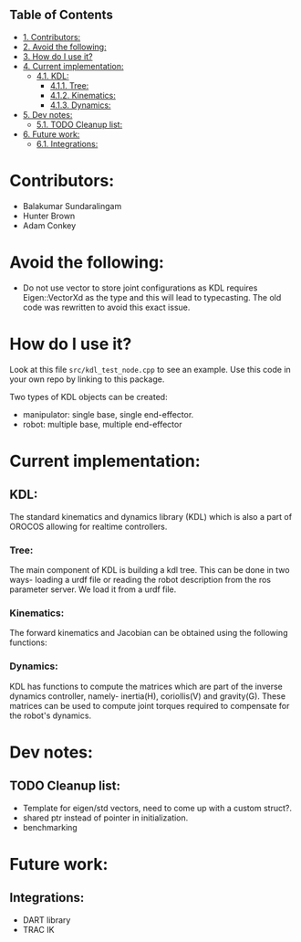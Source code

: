<div id="table-of-contents">
<h2>Table of Contents</h2>
<div id="text-table-of-contents">
<ul>
<li><a href="#sec-1">1. Contributors:</a></li>
<li><a href="#sec-2">2. Avoid the following:</a></li>
<li><a href="#sec-3">3. How do I use it?</a></li>
<li><a href="#sec-4">4. Current implementation:</a>
<ul>
<li><a href="#sec-4-1">4.1. KDL:</a>
<ul>
<li><a href="#sec-4-1-1">4.1.1. Tree:</a></li>
<li><a href="#sec-4-1-2">4.1.2. Kinematics:</a></li>
<li><a href="#sec-4-1-3">4.1.3. Dynamics:</a></li>
</ul>
</li>
</ul>
</li>
<li><a href="#sec-5">5. Dev notes:</a>
<ul>
<li><a href="#sec-5-1">5.1. <span class="todo TODO">TODO</span> Cleanup list:</a></li>
</ul>
</li>
<li><a href="#sec-6">6. Future work:</a>
<ul>
<li><a href="#sec-6-1">6.1. Integrations:</a></li>
</ul>
</li>
</ul>
</div>
</div>


# Contributors:<a id="sec-1" name="sec-1"></a>

-   Balakumar Sundaralingam
-   Hunter Brown
-   Adam Conkey

# Avoid the following:<a id="sec-2" name="sec-2"></a>

-   Do not use vector<double> to store joint configurations as KDL requires Eigen::VectorXd as the type and this will lead to typecasting. The old code was rewritten to avoid this exact issue.

# How do I use it?<a id="sec-3" name="sec-3"></a>

Look at this file `src/kdl_test_node.cpp` to see an example. Use this code in your own repo by linking to this package.

Two types of KDL objects can be created:
-   manipulator: single base, single end-effector.
-   robot: multiple base, multiple end-effector

# Current implementation:<a id="sec-4" name="sec-4"></a>

## KDL:<a id="sec-4-1" name="sec-4-1"></a>

The standard kinematics and dynamics library (KDL) which is also a part of OROCOS allowing for realtime controllers.

### Tree:<a id="sec-4-1-1" name="sec-4-1-1"></a>

The main component of KDL is building a kdl tree. This can be done in two ways- loading a urdf file or reading the robot description from the ros parameter server. We load it from a urdf file.

### Kinematics:<a id="sec-4-1-2" name="sec-4-1-2"></a>

The forward kinematics and Jacobian can be obtained using the following functions:

### Dynamics:<a id="sec-4-1-3" name="sec-4-1-3"></a>

KDL has functions to compute the matrices which are part of the inverse dynamics controller, namely- inertia(H), coriollis(V) and gravity(G). These matrices can be used to compute joint torques required to compensate for the robot's dynamics. 

# Dev notes:<a id="sec-5" name="sec-5"></a>

## TODO Cleanup list:<a id="sec-5-1" name="sec-5-1"></a>

-   Template for eigen/std vectors, need to come up with a custom struct?.
-   shared ptr instead of pointer in initialization.
-   benchmarking

# Future work:<a id="sec-6" name="sec-6"></a>

## Integrations:<a id="sec-6-1" name="sec-6-1"></a>

-   DART library
-   TRAC IK
